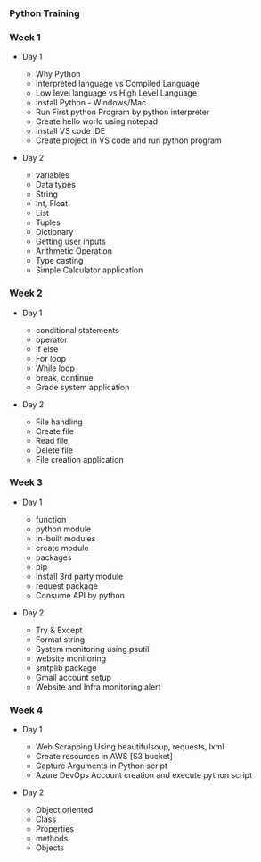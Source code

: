 ### Python Training

### Week 1

  * Day 1
    * Why Python
    * Interpreted language vs Compiled Language
    * Low level language vs High Level Language
    * Install Python - Windows/Mac
    * Run First python Program by python interpreter 
    * Create hello world using notepad
    * Install VS code IDE
    * Create project in VS code and run python program

  *  Day 2
     *  variables
     *  Data types
     *  String
     *  Int, Float
     *  List
     *  Tuples
     *  Dictionary
     *  Getting user inputs
     *  Arithmetic Operation
     *  Type casting
     *  Simple Calculator application

### Week 2

  * Day 1
    * conditional statements
    * operator
    * If else
    * For loop
    * While loop
    * break, continue
    * Grade system application

  * Day 2
    * File handling
    * Create file
    * Read file
    * Delete file
    * File creation application

### Week 3

  * Day 1
    * function
    * python module
    * In-built modules
    * create module
    * packages
    * pip 
    * Install 3rd party module
    * request package
    * Consume API by python

  * Day 2
    * Try & Except
    * Format string
    * System monitoring using psutil
    * website monitoring
    * smtplib package
    * Gmail account setup
    * Website and Infra monitoring alert
    
### Week 4

  * Day 1
    * Web Scrapping Using beautifulsoup, requests, lxml
    * Create resources in AWS [S3 bucket]
    * Capture Arguments in Python script
    * Azure DevOps Account creation and execute python script

  * Day 2
    * Object oriented
    * Class
    * Properties
    * methods
    * Objects